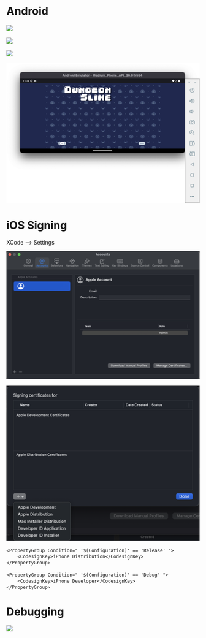 
# Android

![](images/game_android_target.png)

![](images/game_android_device.png)

![](images/game_android_device2.png) 

![](images/game_android_orientation.png)

# iOS Signing

XCode --> Settings

![](images/xcode_certificates.png)

![](images/xcode_signing.png)

```
<PropertyGroup Condition=" '$(Configuration)' == 'Release' ">
    <CodesignKey>iPhone Distribution</CodesignKey>
</PropertyGroup>

<PropertyGroup Condition=" '$(Configuration)' == 'Debug' ">
    <CodesignKey>iPhone Developer</CodesignKey>
</PropertyGroup>
```

# Debugging

![](images/game_ios_simulator.png)

